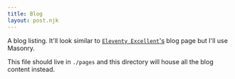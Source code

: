 ```yaml
---
title: Blog
layout: post.njk
---
```


A blog listing. It'll look similar to [`Eleventy Excellent`'s](https://eleventy-excellent.netlify.app/blog/) blog page but I'll use Masonry.

This file should live in `./pages` and this directory will house all the blog content instead.
